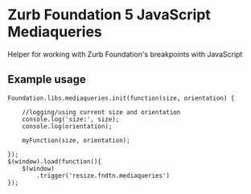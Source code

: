 # Zurb Foundation 5 JavaScript Mediaqueries

Helper for working with Zurb Foundation's breakpoints with JavaScript

## Example usage

	Foundation.libs.mediaqueries.init(function(size, orientation) {
		
		//logging/using current size and orientation
		console.log('size:', size);
		console.log(orientation);
		
		myFunction(size, orientation);

	});
	$(window).load(function(){
		$(window)
			.trigger('resize.fndtn.mediaqueries')
	});

